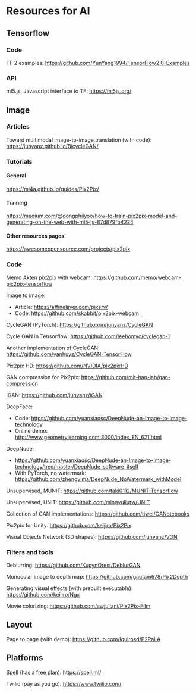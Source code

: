 # Resources for AI

## Tensorflow
### Code
TF 2 examples: https://github.com/YunYang1994/TensorFlow2.0-Examples

### API
ml5.js, Javascript interface to TF: https://ml5js.org/





## Image

### Articles
Toward multimodal image-to-image translation (with code): https://junyanz.github.io/BicycleGAN/

### Tutorials
#### General
https://ml4a.github.io/guides/Pix2Pix/

#### Training
https://medium.com/@dongphilyoo/how-to-train-pix2pix-model-and-generating-on-the-web-with-ml5-js-87d879fb4224

#### Other resources pages
https://awesomeopensource.com/projects/pix2pix

### Code

Memo Akten pix2pix with webcam: https://github.com/memo/webcam-pix2pix-tensorflow

Image to image:
  * Article: https://affinelayer.com/pixsrv/
  * Code: https://github.com/skabbit/pix2pix-webcam

CycleGAN (PyTorch): https://github.com/junyanz/CycleGAN

Cycle GAN in Tensorflow: https://github.com/leehomyc/cyclegan-1

Another implementation of CycleGAN: https://github.com/vanhuyz/CycleGAN-TensorFlow

Pix2pix HD: https://github.com/NVIDIA/pix2pixHD

GAN compression for Pix2pix: https://github.com/mit-han-lab/gan-compression

IGAN: https://github.com/junyanz/iGAN

DeepFace:
  * Code: https://github.com/yuanxiaosc/DeepNude-an-Image-to-Image-technology
  * Online demo: http://www.geometrylearning.com:3000/index_EN_621.html

DeepNude:
  * https://github.com/yuanxiaosc/DeepNude-an-Image-to-Image-technology/tree/master/DeepNude_software_itself
  * With PyTorch, no watermark: https://github.com/zhengyima/DeepNude_NoWatermark_withModel

Unsupervised, MUNIT: https://github.com/taki0112/MUNIT-Tensorflow

Unsupervised, UNIT: https://github.com/mingyuliutw/UNIT

Collection of GAN implementations: https://github.com/tjwei/GANotebooks

Pix2pix for Unity: https://github.com/keijiro/Pix2Pix

Visual Objects Network (3D shapes): https://github.com/junyanz/VON


### Filters and tools

Deblurring: https://github.com/KupynOrest/DeblurGAN

Monocular image to depth map: https://github.com/gautam678/Pix2Depth

Generating visual effects (with prebuilt executable): https://github.com/keijiro/Ngx

Movie colorizing: https://github.com/awjuliani/Pix2Pix-Film



## Layout

Page to page (with demo): https://github.com/lquirosd/P2PaLA






## Platforms
Spell (has a free plan): https://spell.ml/

Twilio (pay as you go): https://www.twilio.com/
